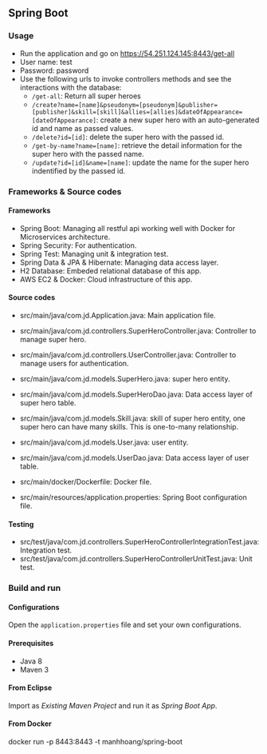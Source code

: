 ## Spring Boot


### Usage

- Run the application and go on https://54.251.124.145:8443/get-all
- User name: test
- Password: password
- Use the following urls to invoke controllers methods and see the interactions
  with the database:
    * `/get-all`: Return all super heroes
    * `/create?name=[name]&pseudonym=[pseudonym]&publisher=[publisher]&skill=[skill]&allies=[allies]&dateOfAppearance=[dateOfAppearance]`: create a new super hero with an auto-generated id and name as passed values.
    * `/delete?id=[id]`: delete the super hero with the passed id.
    * `/get-by-name?name=[name]`: retrieve the detail information for the super hero with the 
      passed name.
    * `/update?id=[id]&name=[name]`: update the name for the super hero indentified by the passed id.
    
### Frameworks & Source codes

#### Frameworks

- Spring Boot: Managing all restful api working well with Docker for Microservices architecture.
- Spring Security: For authentication.
- Spring Test: Managing unit & integration test.
- Spring Data & JPA & Hibernate: Managing data access layer.
- H2 Database: Embeded relational database of this app.
- AWS EC2 & Docker: Cloud infrastructure of this app.

#### Source codes

- src/main/java/com.jd.Application.java: Main application file.
- src/main/java/com.jd.controllers.SuperHeroController.java: Controller to manage super hero. 
- src/main/java/com.jd.controllers.UserController.java: Controller to manage users for authentication. 
- src/main/java/com.jd.models.SuperHero.java: super hero entity.
- src/main/java/com.jd.models.SuperHeroDao.java: Data access layer of super hero table.
- src/main/java/com.jd.models.Skill.java: skill of super hero entity, one super hero can have many skills. This is one-to-many relationship.
- src/main/java/com.jd.models.User.java: user entity.
- src/main/java/com.jd.models.UserDao.java: Data access layer of user table.

- src/main/docker/Dockerfile: Docker file.
- src/main/resources/application.properties: Spring Boot configuration file.

#### Testing

- src/test/java/com.jd.controllers.SuperHeroControllerIntegrationTest.java: Integration test.
- src/test/java/com.jd.controllers.SuperHeroControllerUnitTest.java: Unit test.

### Build and run

#### Configurations

Open the `application.properties` file and set your own configurations.

#### Prerequisites

- Java 8
- Maven 3

#### From Eclipse

Import as *Existing Maven Project* and run it as *Spring Boot App*.

#### From Docker
docker run -p 8443:8443 -t manhhoang/spring-boot